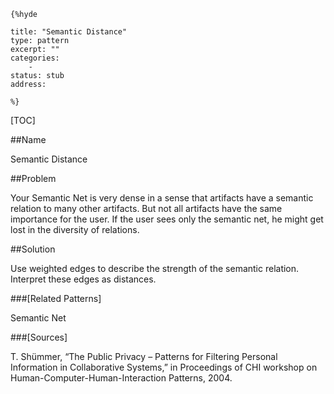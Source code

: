     {%hyde

    title: "Semantic Distance"
    type: pattern
    excerpt: ""
    categories:
        - 
    status: stub
    address:

    %}

[TOC]


##Name
<!--Primary name the pattern is known by.-->

Semantic Distance

<!--###[Also Known As]-->
<!-- All other names the pattern is known by.-->



<!--##Summary-->
<!-- One short paragraph summarising the pattern.-->



<!--##Context-->
<!-- The situations in which the pattern may apply.-->



##Problem
<!-- The problem a pattern addresses, including a list of forces describing why a problem might be difficult to solve.-->

Your Semantic Net is very dense in a sense that artifacts have a semantic relation to many other artifacts. But not all artifacts have the same importance for the user. If the user sees only the semantic net, he might get lost in the diversity of relations.

##Solution
<!-- A concise description of how the pattern addresses the problem.-->

Use weighted edges to describe the strength of the semantic relation. Interpret these edges as distances.

<!--###[Structure]-->
<!--A detailed specification of the structural aspects of the pattern. A class diagram if applicable.-->



<!--###[Implementation]-->
<!--Guidelines for implementing the pattern; code fragments; suggested PETS; policy fragments.-->



<!--##Consequences-->
<!--The advantages (benefits) and disadvantages (liabilities) of applying the pattern.-->



<!--###[Constraints]-->
<!-- limitations as a consequence of applying the pattern.-->



<!--##Examples-->
<!--Motivational example to see how the pattern is applied.-->



<!--###[Known Uses]-->
<!-- Pointers to various applications of the pattern.-->



<!--##See Also-->
<!-- Any pointers to relevant information, not contained in the subfields below.-->



###[Related Patterns]
<!-- Supporting and conflicting patterns-->

Semantic Net

###[Sources]
<!-- References to the original source of the pattern.-->

T. Shümmer, “The Public Privacy – Patterns for Filtering Personal Information in Collaborative Systems,” in Proceedings of CHI workshop on Human-Computer-Human-Interaction Patterns, 2004.

<!--##General Comments-->
<!-- Separate discussion on the pattern.-->



<!--##Categories-->
<!-- Placeholder for future agreed upon categories as per collaboration's evaluation.-->

<!--##Tags-->
<!-- User definable descriptors for additional correlation.-->




